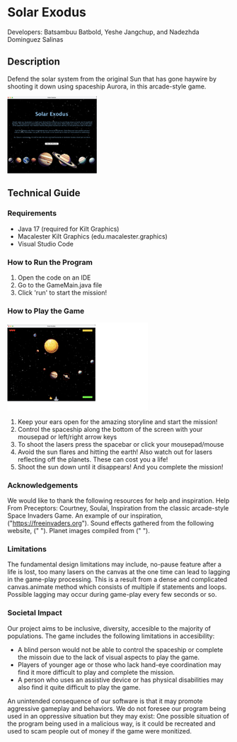 # Solar Exodus

Developers: Batsambuu Batbold, Yeshe Jangchup, and Nadezhda Dominguez Salinas

## Description
Defend the solar system from the original Sun that has gone haywire by shooting it down using spaceship Aurora, in this arcade-style game.  

<img src="res/other/startScreen.png" width = "40%">


## Technical Guide
### Requirements
  - Java 17 (required for Kilt Graphics)
  - Macalester Kilt Graphics (edu.macalester.graphics)
  - Visual Studio Code

### How to Run the Program
  1. Open the code on an IDE
  2. Go to the GameMain.java file
  3. Click 'run' to start the mission!

### How to Play the Game
<img src="res/other/gameplay.png" width = "63%">

  1. Keep your ears open for the amazing storyline and start the mission!
  2. Control the spaceship along the bottom of the screen with your mousepad or left/right arrow keys
  3. To shoot the lasers press the spacebar or click your mousepad/mouse
  4. Avoid the sun flares and hitting the earth! Also watch out for lasers reflecting off the planets. These can cost you a life!
  5. Shoot the sun down until it disappears! And you complete the mission!
  
### Acknowledgements
  We would like to thank the following resources for help and inspiration.
  Help From Preceptors: Courtney, Soulai, 
  Inspiration from the classic arcade-style Space Invaders Game. An example of our inspiration, ("https://freeinvaders.org").
  Sound effects gathered from the following website, (" ").
  Planet images compiled from (" ").
  
### Limitations
The fundamental design limitations may include, no-pause feature after a life is lost, too many lasers on the canvas at the one time can
lead to lagging in the game-play processing. This is a result from a dense and complicated canvas.animate method which consists of multiple if statements and loops.
Possible lagging may occur during game-play every few seconds or so.

### Societal Impact
Our project aims to be inclusive, diversity, accesible to the majority of populations. 
The game includes the following limitations in accesibility:
  - A blind person would not be able to control the spaceship or complete the missoin due to the lack of visual aspects to play the game. 
  - Players of younger age or those who lack hand-eye coordination may find it more difficult to play and complete the mission.
  - A person who uses an assistive device or has physical disabilities may also find it quite difficult to play the game.

 An unintended consequence of our software is that it may promote aggressive gameplay and behaviors. 
 We do not foresee our program being used in an oppressive situation but they may exist:
 One possible situation of the program being used in a malicious way, is it could be recreated and used to scam people out of money if the game were monitized.
